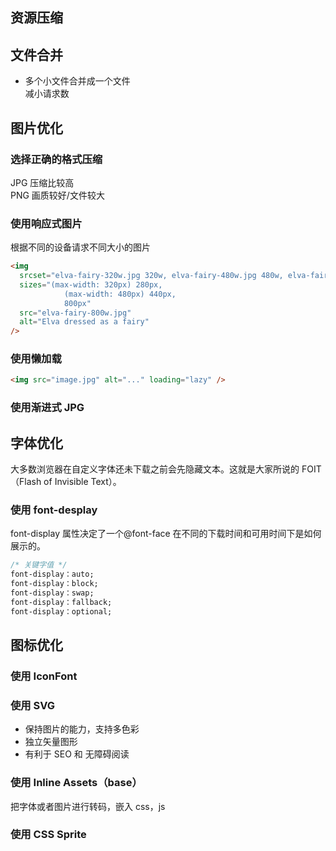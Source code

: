 ## 资源压缩

## 文件合并

- 多个小文件合并成一个文件  
  减小请求数

## 图片优化

### 选择正确的格式压缩

JPG 压缩比较高  
PNG 画质较好/文件较大

### 使用响应式图片

根据不同的设备请求不同大小的图片

```html
<img
  srcset="elva-fairy-320w.jpg 320w, elva-fairy-480w.jpg 480w, elva-fairy-800w.jpg 800w"
  sizes="(max-width: 320px) 280px,
            (max-width: 480px) 440px,
            800px"
  src="elva-fairy-800w.jpg"
  alt="Elva dressed as a fairy"
/>
```

### 使用懒加载

```html
<img src="image.jpg" alt="..." loading="lazy" />
```

### 使用渐进式 JPG

## 字体优化

大多数浏览器在自定义字体还未下载之前会先隐藏文本。这就是大家所说的 FOIT（Flash of Invisible Text）。

### 使用 font-desplay

font-display 属性决定了一个@font-face 在不同的下载时间和可用时间下是如何展示的。

```css
/* 关键字值 */
font-display：auto;
font-display：block;
font-display：swap;
font-display：fallback;
font-display：optional;
```

## 图标优化

### 使用 IconFont

### 使用 SVG

- 保持图片的能力，支持多色彩
- 独立矢量图形
- 有利于 SEO 和 无障碍阅读

### 使用 Inline Assets（base）

把字体或者图片进行转码，嵌入 css，js

### 使用 CSS Sprite
